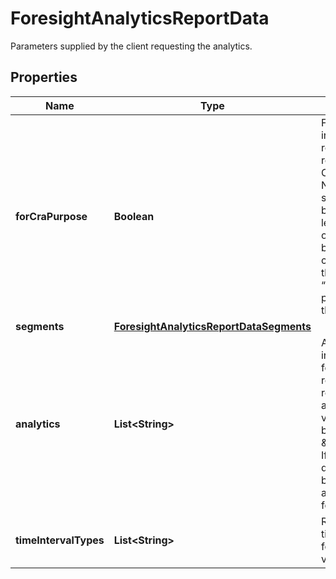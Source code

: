 

# ForesightAnalyticsReportData

Parameters supplied by the client requesting the analytics.

## Properties

| Name | Type | Description | Notes |
|------------ | ------------- | ------------- | -------------|
|**forCraPurpose** | **Boolean** | Field to indicate if the requested report is for CRA or NONCRA. For small business lending or other similar business use cases, pass the value as “true” for purposes of this field. |  |
|**segments** | [**ForesightAnalyticsReportDataSegments**](ForesightAnalyticsReportDataSegments.md) |  |  [optional] |
|**analytics** | **List&lt;String&gt;** | Analytics information for the requested report. The allowed values are benchmarking &amp; forecasting. If it is null, default to benchmarking and forecasting |  [optional] |
|**timeIntervalTypes** | **List&lt;String&gt;** | Requested time interval for attribute values. |  [optional] |



